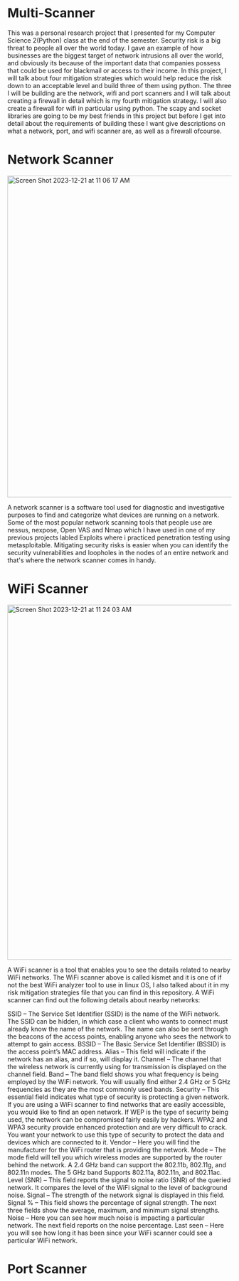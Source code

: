 # Multi-Scanner
This was a personal research project that I presented for my Computer Science 2(Python) class at the end of the semester. Security risk is a big threat to people all over the world today. I gave an example of how businesses are the biggest target of network intrusions all over the world, and obviously its because of the important data that companies possess that could be used for blackmail or access to their income. In this project, I will talk about four mitigation strategies which would help reduce the risk down to an acceptable level and build three of them using python. The three I will be building are the network, wifi and port scanners and I will talk about creating a firewall in detail which is my fourth mitigation strategy. I will also create a firewall for wifi in particular using python. The scapy and socket libraries are going to be my best friends in this project but before I get into detail about the requirements of building these I want give descriptions on what a network, port, and wifi scanner are, as well as a firewall ofcourse.

# Network Scanner

<img width="724" alt="Screen Shot 2023-12-21 at 11 06 17 AM" src="https://github.com/larnelle15/Multi-scanner/assets/139686202/cfcfdb66-d922-4942-aba9-2c0f8a93d96c">

A network scanner is a software tool used for diagnostic and investigative purposes to find and categorize what devices are running on a network. Some of the most popular network scanning tools that people use are nessus, nexpose, Open VAS and Nmap which I have used in one of my previous projects labled Exploits where i practiced penetration testing using metasploitable. Mitigating security risks is easier when you can identify the security vulnerabilities and loopholes in the nodes of an entire network and that's where the network scanner comes in handy.

# WiFi Scanner

<img width="799" alt="Screen Shot 2023-12-21 at 11 24 03 AM" src="https://github.com/larnelle15/Multi-scanner/assets/139686202/cb1a0a00-44f0-4b04-8a11-0680278a1c7c">

A WiFi scanner is a tool that enables you to see the details related to nearby WiFi networks. The WiFi scanner above is called kismet and it is one of if not the best WiFi analyzer tool to use in linux OS, I also talked about it in my risk mitigation strategies file that you can find in this repository. A WiFi scanner can find out the following details about nearby networks:

SSID – The Service Set Identifier (SSID) is the name of the WiFi network. The SSID can be hidden, in which case a client who wants to connect must already know the name of the network. The name can also be sent through the beacons of the access points, enabling anyone who sees the network to attempt to gain access.
BSSID – The Basic Service Set Identifier (BSSID) is the access point’s MAC address.
Alias – This field will indicate if the network has an alias, and if so, will display it.
Channel – The channel that the wireless network is currently using for transmission is displayed on the channel field.
Band – The band field shows you what frequency is being employed by the WiFi network. You will usually find either 2.4 GHz or 5 GHz frequencies as they are the most commonly used bands.
Security – This essential field indicates what type of security is protecting a given network. If you are using a WiFi scanner to find networks that are easily accessible, you would like to find an open network. If WEP is the type of security being used, the network can be compromised fairly easily by hackers. WPA2 and WPA3 security provide enhanced protection and are very difficult to crack. You want your network to use this type of security to protect the data and devices which are connected to it.
Vendor – Here you will find the manufacturer for the WiFi router that is providing the network.
Mode – The mode field will tell you which wireless modes are supported by the router behind the network. A 2.4 GHz band can support the 802.11b, 802.11g, and 802.11n modes. The 5 GHz band Supports 802.11a, 802.11n, and 802.11ac.
Level (SNR) – This field reports the signal to noise ratio (SNR) of the queried network. It compares the level of the WiFi signal to the level of background noise.
Signal – The strength of the network signal is displayed in this field.
Signal % – This field shows the percentage of signal strength. The next three fields show the average, maximum, and minimum signal strengths.
Noise – Here you can see how much noise is impacting a particular network. The next field reports on the noise percentage.
Last seen – Here you will see how long it has been since your WiFi scanner could see a particular WiFi network.

# Port Scanner


